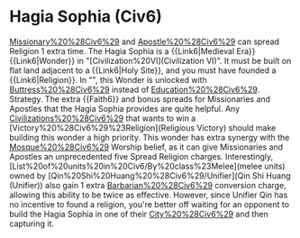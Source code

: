 # Hagia Sophia (Civ6)

[Missionary%20%28Civ6%29](Missionaries) and [Apostle%20%28Civ6%29](Apostles) can spread Religion 1 extra time.
The Hagia Sophia is a {{Link6|Medieval Era}} {{Link6|Wonder}} in "[Civilization%20VI](Civilization VI)". It must be built on flat land adjacent to a {{Link6|Holy Site}}, and you must have founded a {{Link6|Religion}}.
In "", this Wonder is unlocked with [Buttress%20%28Civ6%29](Buttress) instead of [Education%20%28Civ6%29](Education).
Strategy.
The extra {{Faith6}} and bonus spreads for Missionaries and Apostles that the Hagia Sophia provides are quite helpful. Any [Civilizations%20%28Civ6%29](civilization) that wants to win a [Victory%20%28Civ6%29%23Religion](Religious Victory) should make building this wonder a high priority.
This wonder has extra synergy with the [Mosque%20%28Civ6%29](Mosque) Worship belief, as it can give Missionaries and Apostles an unprecedented five Spread Religion charges.
Interestingly, [List%20of%20units%20in%20Civ6/By%20class%23Melee](melee units) owned by [Qin%20Shi%20Huang%20%28Civ6%29/Unifier](Qin Shi Huang (Unifier)) also gain 1 extra [Barbarian%20%28Civ6%29](Barbarian) conversion charge, allowing this ability to be twice as effective. However, since Unifier Qin has no incentive to found a religion, you're better off waiting for an opponent to build the Hagia Sophia in one of their [City%20%28Civ6%29](cities) and then capturing it.